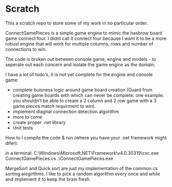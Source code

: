 # Scratch

This a scratch repo to store some of my work in no particular order.

ConnectGamePieces is a simple game engine to mimic the hasbrow board game connect four. 
I didnt call it connect four because I want it to be a more robust engine that will work for multiple columns, rows and number of connections to win.

The code is broken out between console game, engine and models - to seperate out each concern and isolate the game engine as the domain.

I have a lot of todo's, it is not yet complete for the engine and console game:
- complete buisness logic around game board creation (Guard from creating game boards with which can never be complete: one example: you shouldn't be able to create a 2 column and 2 row game with a 3 game pieces match requirment to win).
- implement diagnal connection detection algorithm
- more to come
- create proper .net library
- Unit tests

How to I compile the code & run (where you have your .net framework might difer): 

in a terminal:
C:\Windows\Microsoft.NET\Framework\v4.0.30319\csc.exe ConnectGamePieces.cs 
.\ConnectGamePieces.exe


MergeSort and Quick sort are just my implementation of the common cs sorting alogirthms.  I like to pick a random algorithm every once and while and implement it to keep the brain fresh.
